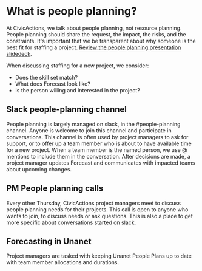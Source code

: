 # What is people planning?

At CivicActions, we talk about people planning, not resource planning. People planning should share the request, the impact, the risks, and the constraints. It's important that we be transparent about why someone is the best fit for staffing a project. [Review the people planning presentation slidedeck](https://docs.google.com/presentation/d/1r-vcHcygxP5x0B7ZqUy1DVnlH7H3Fk7HjWVFS_LnzbU).

When discussing staffing for a new project, we consider:

- Does the skill set match?
- What does Forecast look like?
- Is the person willing and interested in the project?

## Slack people-planning channel

People planning is largely managed on slack, in the #people-planning channel. Anyone is welcome to join this channel and participate in conversations. This channel is often used by project managers to ask for support, or to offer up a team member who is about to have available time for a new project. When a team member is the named person, we use @ mentions to include them in the conversation. After decisions are made, a project manager updates Forecast and communicates with impacted teams about upcoming changes.

## PM People planning calls

Every other Thursday, CivicActions project managers meet to discuss people planning needs for their projects. This call is open to anyone who wants to join, to discuss needs or ask questions. This is also a place to get more specific about conversations started on slack.

## Forecasting in Unanet

Project managers are tasked with keeping Unanet People Plans up to date with team member allocations and durations.
